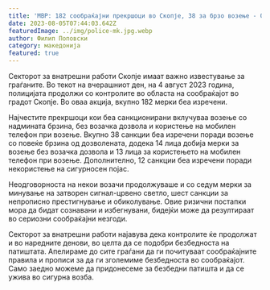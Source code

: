 ```yaml
---
title: 'МВР: 182 сообраќајни прекршоци во Скопје, 38 за брзо возење - 05 АВГУСТ 2023'
date: 2023-08-05T07:44:03.642Z
featuredImage: ../img/police-mk.jpg.webp
author: Филип Поповски
category: македонија
featured: true
---
```

Секторот за внатрешни работи Скопје имаат важно известување за граѓаните. Во текот на вчерашниот ден, на 4 август 2023 година, полицијата продолжи со контролите во областа на сообраќајот во градот Скопје. Во оваа акција, вкупно 182 мерки беа изречени.

Најчестите прекршоци кои беа санкционирани вклучуваа возење со надмината брзина, без возачка дозвола и користење на мобилен телефон при возење. Вкупно 38 санкции беа изречени поради возење со повеќе брзина од дозволената, додека 14 лица добија мерки за возење без возачка дозвола и 13 лица за користењето на мобилен телефон при возење. Дополнително, 12 санкции беа изречени поради некористење на сигурносен појас.

Неодговорноста на некои возачи продолжуваше и со седум мерки за минување на затворен сигнал-црвено светло, шест санкции за непрописно престигнување и обиколување. Овие ризични постапки мора да бидат сознавани и избегнувани, бидејќи може да резултираат во сериозни сообраќајни незгоди.

Секторот за внатрешни работи најавува дека контролите ќе продолжат и во наредните денови, во целта да се подобри безбедноста на патиштата. Апелираме до сите граѓани да ги почитуваат сообраќајните правила и прописи за да ги зголемиме безбедноста во сообраќајот. Само заедно можеме да придонесеме за безбедни патишта и да се ужива во сигурна возба.
